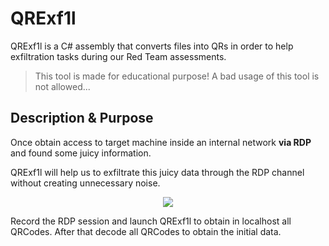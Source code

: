 # QRExf1l

QRExf1l is a C# assembly that converts files into QRs in order to help exfiltration tasks during our Red Team assessments.

>This tool is made for educational purpose!  A bad usage of this tool is not allowed...

## Description &  Purpose

Once obtain access to target machine inside an internal network **via RDP** and found some juicy information. 

QRExf1l will help us to exfiltrate this juicy data through the RDP channel without creating unnecessary noise.

<p align="center">
<img src="https://media.giphy.com/media/V84rVyTxbRsBFtkFpR/giphy.gif">
</p>

Record the RDP session and launch QRExf1l to obtain in localhost all QRCodes. After that decode all QRCodes to obtain the initial data.